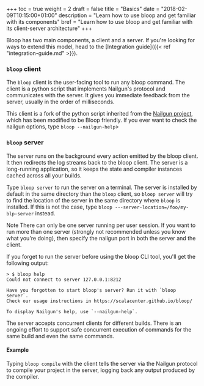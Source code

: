 +++
toc = true
weight = 2
draft = false
title = "Basics"
date = "2018-02-09T10:15:00+01:00"
description = "Learn how to use bloop and get familiar with its components"
bref = "Learn how to use bloop and get familiar with its client-server architecture"
+++

Bloop has two main components, a client and a server. If you're looking for
ways to extend this model, head to the [Integration
guide]({{< ref "integration-guide.md" >}}).

### `bloop` client

The `bloop` client is the user-facing tool to run any bloop command. The
client is a python script that implements Nailgun's protocol and communicates
with the server. It gives you immediate feedback from the server, usually in
the order of milliseconds.

This client is a fork of the python script inherited from the [Nailgun
project][nailgun], which has been modified to be Bloop friendly. If you ever
want to check the nailgun options, type `bloop --nailgun-help`>

### `bloop` server

The server runs on the background every action emitted by the bloop client. It
then redirects the log streams back to the bloop client. The server is
a long-running application, so it keeps the state and compiler instances cached
across all your builds.

Type `bloop server`  to run the server on a terminal. The server is installed
by default in the same directory than the `bloop` client, so `bloop server`
will try to find the location of the server in the same directory where `bloop`
is installed. If this is not the case, type `bloop
---server-location=/foo/my-blp-server` instead.

<span class="label warning">Note</span> There can only be one server running
per user session. If you want to run more than one server (strongly not
recommended unless you know what you're doing), then specify the nailgun port
in both the server and the client.

If you forget to run the server before using the bloop CLI tool, you'll get the
following output:

```
> $ bloop help
Could not connect to server 127.0.0.1:8212

Have you forgotten to start bloop's server? Run it with `bloop server`.
Check our usage instructions in https://scalacenter.github.io/bloop/

To display Nailgun's help, use `--nailgun-help`.
```

The server accepts concurrent clients for different builds. There is an ongoing
effort to support safe concurrent execution of commands for the same build and
even the same commands.

#### Example

Typing `bloop compile` with the client tells the server via the Nailgun
protocol to compile your project in the server, logging back any output
produced by the compiler.

[nailgun]: https://github.com/facebook/nailgun/
